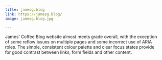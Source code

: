 ```yaml
---
title: jamesg.blog
link: https://jamesg.blog/
image: jamesg.blog.jpg

---
```


James' Coffee Blog website almost meets grade overall, with the exception of some reflow issues on multiple pages and some incorrect use of ARIA roles. The simple, consistent colour palette and clear focus states provide for good contrast between links, form fields and other content.
